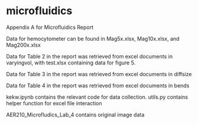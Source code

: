 # microfluidics
Appendix A for Microfluidics Report

Data for hemocytometer can be found in Mag5x.xlsx, Mag10x.xlsx, and Mag200x.xlsx 

Data for Table 2 in the report was retrieved from excel documents in varyingvol, with test.xlsx containing data for figure 5. 

Data for Table 3 in the report was retrieved from excel documents in diffsize

Data for Table 4 in the report was retrieved from excel documents in bends


kekw.ipynb contains the relevant code for data collection.
utils.py contains helper function for excel file interaction

AER210_Microfludics_Lab_4 contains original image data
